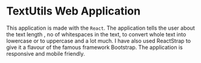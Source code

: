 # TextUtils Web Application

This application is made with the `React`.
The application tells the user about the text length , no of whitespaces in the text, to convert whole text into lowercase or to uppercase and a lot much.
I have also used ReactStrap to give it a flavour of the famous framework Bootstrap. 
The application is responsive and mobile friendly.
